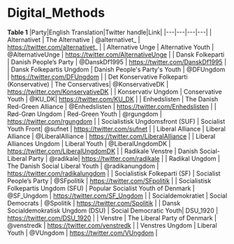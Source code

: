 # Digital_Methods

**Table 1**
|Party|English Translation|Twitter handle|Link|
|---|---|---|---|
| Alternativet | The Alternative | @alternativet_ | https://twitter.com/alternativet_ |
| Alternative Unge | Alternative Youth | @AlternativeUnge | https://twitter.com/AlternativeUnge | 
| Dansk Folkeparti | Danish People’s Party | @DanskDf1995 | https://twitter.com/DanskDf1995 | 
| Dansk Folkepartis Ungdom  | Danish People's Party's Youth | @DFUngdom | https://twitter.com/DFUngdom | 
| Det Konservative Folkeparti (Konservative) | The Conservatives| @KonservativeDK | https://twitter.com/KonservativeDK | 
| Konservativ Ungdom  | Conservative Youth | @KU_DK| https://twitter.com/KU_DK | 
| Enhedslisten | The Danish Red-Green Alliance | @Enhedslisten | https://twitter.com/Enhedslisten | 
| Rød-Grøn Ungdom | Red-Green Youth | @rgungdom | https://twitter.com/rgungdom | 
| Socialistisk Ungdomsfront (SUF) | Socialist Youth Front| @sufnet | https://twitter.com/sufnet | 
| Liberal Alliance | Liberal Alliance | @LiberalAlliance | https://twitter.com/LiberalAlliance | 
| Liberal Alliances Ungdom | Liberal Youth | @LiberalUngdomDK | https://twitter.com/LiberalUngdomDK | 
| Radikale Venstre  | Danish Social-Liberal Party | @radikale| https://twitter.com/radikale | 
| Radikal Ungdom  | The Danish Social Liberal Youth | @radikanungdom | https://twitter.com/radikalungdom | 
| Socialistisk Folkeparti (SF) | Socialist People’s Party | @SFpolitik | https://twitter.com/SFpolitik | 
| Socialistisk Folkepartis Ungdom (SFU) | Popular Socialist Youth of Denmark | @SF_Ungdom | https://twitter.com/SF_Ungdom | 
| Socialdemokratiet | Social Democrats | @Spolitik | https://twitter.com/Spolitik | 
| Dansk Socialdemokratisk Ungdom (DSU) | Social Democratic Youth| DSU_1920 | https://twitter.com/DSU_1920 | 
| Venstre  | The Liberal Party of Denmark | @venstredk | https://twitter.com/venstredk | 
| Venstres Ungdom  | Liberal Youth | @VUngdom | https://twitter.com/VUngdom | 
